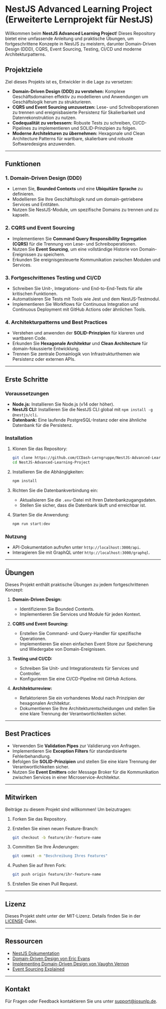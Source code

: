 # NestJS Advanced Learning Project (Erweiterte Lernprojekt für NestJS)

Willkommen beim **NestJS Advanced Learning Project**! Dieses Repository bietet eine umfassende Anleitung und praktische Übungen, um fortgeschrittene Konzepte in NestJS zu meistern, darunter Domain-Driven Design (DDD), CQRS, Event Sourcing, Testing, CI/CD und moderne Architekturpatterns.

## Projektziele

Ziel dieses Projekts ist es, Entwickler in die Lage zu versetzen:

- **Domain-Driven Design (DDD) zu verstehen:** Komplexe Geschäftsdomainen effektiv zu modellieren und Anwendungen um Geschäftslogik herum zu strukturieren.
- **CQRS und Event Sourcing umzusetzen:** Lese- und Schreiboperationen zu trennen und ereignisbasierte Persistenz für Skalierbarkeit und Datenrekonstruktion zu nutzen.
- **Codequalität zu verbessern:** Robuste Tests zu schreiben, CI/CD-Pipelines zu implementieren und SOLID-Prinzipien zu folgen.
- **Moderne Architekturen zu übernehmen:** Hexagonale und Clean Architecture Patterns für wartbare, skalierbare und robuste Softwaredesigns anzuwenden.

---

## Funktionen

### 1. Domain-Driven Design (DDD)

- Lernen Sie, **Bounded Contexts** und eine **Ubiquitäre Sprache** zu definieren.
- Modellieren Sie Ihre Geschäftslogik rund um domain-getriebene Services und Entitäten.
- Nutzen Sie NestJS-Module, um spezifische Domains zu trennen und zu kapseln.

### 2. CQRS und Event Sourcing

- Implementieren Sie **Command Query Responsibility Segregation (CQRS)** für die Trennung von Lese- und Schreiboperationen.
- Nutzen Sie **Event Sourcing**, um eine vollständige Historie von Domain-Ereignissen zu speichern.
- Erkunden Sie ereignisgesteuerte Kommunikation zwischen Modulen und Services.

### 3. Fortgeschrittenes Testing und CI/CD

- Schreiben Sie Unit-, Integrations- und End-to-End-Tests für alle kritischen Funktionen.
- Automatisieren Sie Tests mit Tools wie Jest und dem NestJS-Testmodul.
- Implementieren Sie Workflows für Continuous Integration und Continuous Deployment mit GitHub Actions oder ähnlichen Tools.

### 4. Architekturpatterns und Best Practices

- Verstehen und anwenden der **SOLID-Prinzipien** für klareren und wartbaren Code.
- Erkunden Sie **Hexagonale Architektur** und **Clean Architecture** für domain-fokussierte Entwicklung.
- Trennen Sie zentrale Domainlogik von Infrastrukturthemen wie Persistenz oder externen APIs.

---

## Erste Schritte

### Voraussetzungen

- **Node.js:** Installieren Sie Node.js (v14 oder höher).
- **NestJS CLI:** Installieren Sie die NestJS CLI global mit `npm install -g @nestjs/cli`.
- **Datenbank:** Eine laufende PostgreSQL-Instanz oder eine ähnliche Datenbank für die Persistenz.

### Installation

1. Klonen Sie das Repository:

   ```bash
   git clone https://github.com/CCDash-Lerngruppe/NestJS-Advanced-Learning-Project.git
   cd NestJS-Advanced-Learning-Project
   ```

2. Installieren Sie die Abhängigkeiten:

   ```bash
   npm install
   ```

3. Richten Sie die Datenbankverbindung ein:
   - Aktualisieren Sie die `.env`-Datei mit Ihren Datenbankzugangsdaten.
   - Stellen Sie sicher, dass die Datenbank läuft und erreichbar ist.

4. Starten Sie die Anwendung:

   ```bash
   npm run start:dev
   ```

### Nutzung

- API-Dokumentation aufrufen unter `http://localhost:3000/api`.
- Interagieren Sie mit GraphQL unter `http://localhost:3000/graphql`.

---

## Übungen

Dieses Projekt enthält praktische Übungen zu jedem fortgeschrittenen Konzept:

1. **Domain-Driven Design:**
   - Identifizieren Sie Bounded Contexts.
   - Implementieren Sie Services und Module für jeden Kontext.

2. **CQRS und Event Sourcing:**
   - Erstellen Sie Command- und Query-Handler für spezifische Operationen.
   - Implementieren Sie einen einfachen Event Store zur Speicherung und Wiedergabe von Domain-Ereignissen.

3. **Testing und CI/CD:**
   - Schreiben Sie Unit- und Integrationstests für Services und Controller.
   - Konfigurieren Sie eine CI/CD-Pipeline mit GitHub Actions.

4. **Architekturreview:**
   - Refaktorieren Sie ein vorhandenes Modul nach Prinzipien der hexagonalen Architektur.
   - Dokumentieren Sie Ihre Architekturentscheidungen und stellen Sie eine klare Trennung der Verantwortlichkeiten sicher.

---

## Best Practices

- Verwenden Sie **Validation Pipes** zur Validierung von Anfragen.
- Implementieren Sie **Exception Filters** für standardisierte Fehlerbehandlung.
- Befolgen Sie **SOLID-Prinzipien** und stellen Sie eine klare Trennung der Verantwortlichkeiten sicher.
- Nutzen Sie **Event Emitters** oder Message Broker für die Kommunikation zwischen Services in einer Microservice-Architektur.

---

## Mitwirken

Beiträge zu diesem Projekt sind willkommen! Um beizutragen:

1. Forken Sie das Repository.
2. Erstellen Sie einen neuen Feature-Branch:

   ```bash
   git checkout -b feature/ihr-feature-name
   ```

3. Committen Sie Ihre Änderungen:

   ```bash
   git commit -m "Beschreibung Ihres Features"
   ```

4. Pushen Sie auf Ihren Fork:

   ```bash
   git push origin feature/ihr-feature-name
   ```

5. Erstellen Sie einen Pull Request.

---

## Lizenz

Dieses Projekt steht unter der MIT-Lizenz. Details finden Sie in der [LICENSE](LICENSE)-Datei.

---

## Ressourcen

- [NestJS Dokumentation](https://docs.nestjs.com/)
- [Domain-Driven Design von Eric Evans](https://www.domainlanguage.com/)
- [Implementing Domain-Driven Design von Vaughn Vernon](https://vaughnvernon.co/?page_id=168)
- [Event Sourcing Explained](https://martinfowler.com/eaaDev/EventSourcing.html)

---

## Kontakt

Für Fragen oder Feedback kontaktieren Sie uns unter [support@josunlp.de](mailto:support@josunlp.de).
